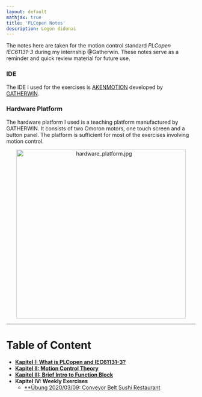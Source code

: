 ```yaml
---
layout: default
mathjax: true
title: 'PLCopen Notes'
description: Logon didonai
---
```

The notes here are taken for the motion control standard _PLCopen IEC61131-3_ during my internship @Gatherwin. These notes serve as a reminder and quick review material for future use.

### IDE
The IDE I used for the exercises is [AKENMOTION](http://www.gatherwin.com.cn/En/chain.asp?SortID=14) developed by [GATHERWIN](http://www.gatherwin.com.cn/En/main.asp).

### Hardware Platform
The hardware platform I used is a teaching platform manufactured by GATHERWIN. It consists of two Omoron motors, one touch screen and a button panel. The platform is sufficient for most of the exercises involving motion control.

<p align="center">
    <img src="https://drive.google.com/uc?export=view&id=1llj2fqYxBRicDyK7NyDVtAbnc1bfXm51" alt="hardware_platform.jpg" width="450">
</p>

***


# **Table of Content**

* [**Kapitel I: What is PLCopen and IEC61131-3?**](KapI.html)
* [**Kapitel II: Motion Control Theory**](KapII.html)
* [**Kapitel III: Brief Intro to Function Block**](KapIII.html)
* **Kapitel IV: Weekly Exercises**
  * [**Übung 2020/03/09: Conveyor Belt Sushi Restaurant](conveyor_belt_sushi.html)
